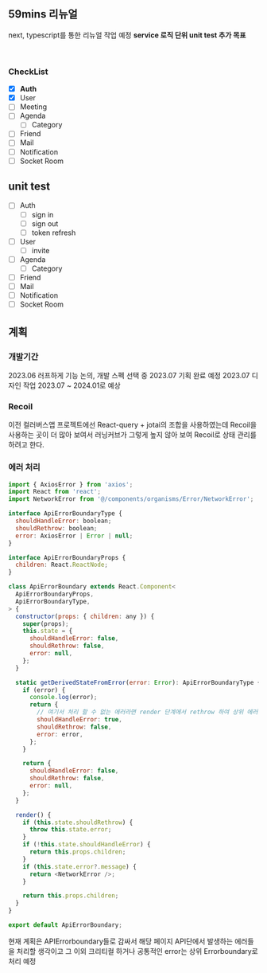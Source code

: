 ## 59mins 리뉴얼

next, typescript를 통한 리뉴얼 작업 예정
**service 로직 단위 unit test 추가 목표**

<br/>

### CheckList

- [x] **Auth**
- [x] User
- [ ] Meeting
- [ ] Agenda
  - [ ] Category
- [ ] Friend
- [ ] Mail
- [ ] Notification
- [ ] Socket Room

## unit test

- [ ] Auth
  - [ ] sign in
  - [ ] sign out
  - [ ] token refresh
- [ ] User
  - [ ] invite
- [ ] Agenda
  - [ ] Category
- [ ] Friend
- [ ] Mail
- [ ] Notification
- [ ] Socket Room

## 계획

### 개발기간

2023.06 러프하게 기능 논의, 개발 스펙 선택 중
2023.07 기획 완료 예정
2023.07 디자인 작업
2023.07 ~ 2024.01로 예상

### Recoil

이전 컬러버스앱 프로젝트에선 React-query + jotai의 조합을 사용하였는데 Recoil을 사용하는 곳이 더 많아 보여서 러닝커브가 그렇게 높지 않아 보여 Recoil로 상태 관리를 하려고 한다.

### 에러 처리

```js
import { AxiosError } from 'axios';
import React from 'react';
import NetworkError from '@/components/organisms/Error/NetworkError';

interface ApiErrorBoundaryType {
  shouldHandleError: boolean;
  shouldRethrow: boolean;
  error: AxiosError | Error | null;
}

interface ApiErrorBoundaryProps {
  children: React.ReactNode;
}

class ApiErrorBoundary extends React.Component<
  ApiErrorBoundaryProps,
  ApiErrorBoundaryType,
> {
  constructor(props: { children: any }) {
    super(props);
    this.state = {
      shouldHandleError: false,
      shouldRethrow: false,
      error: null,
    };
  }

  static getDerivedStateFromError(error: Error): ApiErrorBoundaryType {
    if (error) {
      console.log(error);
      return {
        // 여기서 처리 할 수 없는 에러라면 render 단계에서 rethrow 하여 상위 에러 바운더리에서 처리
        shouldHandleError: true,
        shouldRethrow: false,
        error: error,
      };
    }

    return {
      shouldHandleError: false,
      shouldRethrow: false,
      error: null,
    };
  }

  render() {
    if (this.state.shouldRethrow) {
      throw this.state.error;
    }
    if (!this.state.shouldHandleError) {
      return this.props.children;
    }
    if (this.state.error?.message) {
      return <NetworkError />;
    }

    return this.props.children;
  }
}

export default ApiErrorBoundary;
```

현재 계획은 APIErrorboundary들로 감싸서 해당 페이지 API단에서 발생하는 에러들을 처리할 생각이고 그 이외 크리티컬 하거나 공통적인 error는 상위 Errorboundary로 처리 예정
